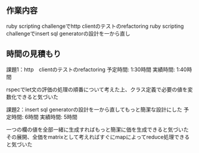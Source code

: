 ## 作業内容
ruby scripting challengeでhttp clientのテストのrefactoring
ruby scripting challengeでinsert sql generatorの設計を一から直し


## 時間の見積もり

課題1：http　clientのテストのrefactoring
予定時間: 1:30時間
実績時間: 1:40時間

rspecでlet文の評価の処理の順番について考えた上、クラス定義で必要の値を変数化できると気づいた

課題2：insert sql generatorの設計を一から直してもっと簡潔な設計にした
予定時間: 6時間
実績時間: 5時間

一つの欄の値を全部一緒に生成すればもっと簡潔に価を生成できると気づいた
その展開、全価をmatrixとして考えればすぐにmapによってreduce処理できると気づいた
